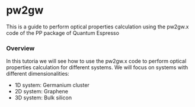 # pw2gw

This is a guide to perform optical properties calculation using the pw2gw.x code of the PP package of Quantum Espresso

### Overview

In this tutoria we will see how to use the pw2gw.x code to perform optical properties calculation for different systems. We will focus on systems with different dimensionalities:
- 1D system: Germanium cluster
- 2D system: Graphene
- 3D system: Bulk silicon
